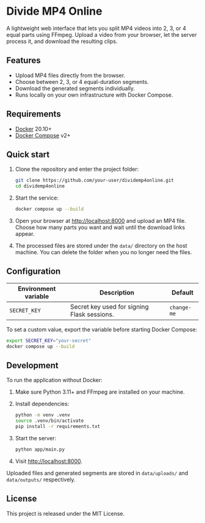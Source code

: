 # Divide MP4 Online

A lightweight web interface that lets you split MP4 videos into 2, 3, or 4 equal parts using FFmpeg. Upload a video from your browser, let the server process it, and download the resulting clips.

## Features

- Upload MP4 files directly from the browser.
- Choose between 2, 3, or 4 equal-duration segments.
- Download the generated segments individually.
- Runs locally on your own infrastructure with Docker Compose.

## Requirements

- [Docker](https://docs.docker.com/get-docker/) 20.10+
- [Docker Compose](https://docs.docker.com/compose/) v2+

## Quick start

1. Clone the repository and enter the project folder:

   ```bash
   git clone https://github.com/your-user/dividemp4online.git
   cd dividemp4online
   ```

2. Start the service:

   ```bash
   docker compose up --build
   ```

3. Open your browser at [http://localhost:8000](http://localhost:8000) and upload an MP4 file. Choose how many parts you want and wait until the download links appear.

4. The processed files are stored under the `data/` directory on the host machine. You can delete the folder when you no longer need the files.

## Configuration

| Environment variable | Description                                   | Default     |
| -------------------- | --------------------------------------------- | ----------- |
| `SECRET_KEY`         | Secret key used for signing Flask sessions.   | `change-me` |

To set a custom value, export the variable before starting Docker Compose:

```bash
export SECRET_KEY="your-secret"
docker compose up --build
```

## Development

To run the application without Docker:

1. Make sure Python 3.11+ and FFmpeg are installed on your machine.
2. Install dependencies:

   ```bash
   python -m venv .venv
   source .venv/bin/activate
   pip install -r requirements.txt
   ```

3. Start the server:

   ```bash
   python app/main.py
   ```

4. Visit [http://localhost:8000](http://localhost:8000).

Uploaded files and generated segments are stored in `data/uploads/` and `data/outputs/` respectively.

## License

This project is released under the MIT License.
